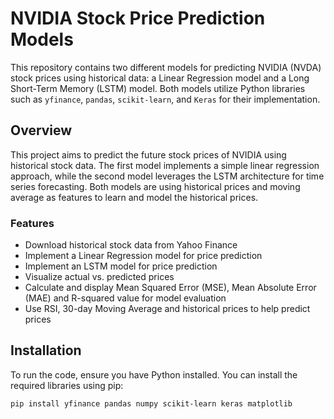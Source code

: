 # NVIDIA Stock Price Prediction Models

This repository contains two different models for predicting NVIDIA (NVDA) stock prices using historical data: a Linear Regression model and a Long Short-Term Memory (LSTM) model. Both models utilize Python libraries such as `yfinance`, `pandas`, `scikit-learn`, and `Keras` for their implementation.

## Overview

This project aims to predict the future stock prices of NVIDIA using historical stock data. The first model implements a simple linear regression approach, while the second model leverages the LSTM architecture for time series forecasting. Both models are using historical prices and moving average as features to learn and model the historical prices.

### Features

- Download historical stock data from Yahoo Finance
- Implement a Linear Regression model for price prediction
- Implement an LSTM model for price prediction
- Visualize actual vs. predicted prices
- Calculate and display Mean Squared Error (MSE), Mean Absolute Error (MAE) and R-squared value for model evaluation 
- Use RSI, 30-day Moving Average and historical prices to help predict prices 

## Installation

To run the code, ensure you have Python installed. You can install the required libraries using pip:

```bash
pip install yfinance pandas numpy scikit-learn keras matplotlib 
